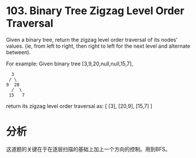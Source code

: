 # 103. Binary Tree Zigzag Level Order Traversal
Given a binary tree, return the zigzag level order traversal of its nodes' values. (ie, from left to right, then right to left for the next level and alternate between).

For example:
Given binary tree [3,9,20,null,null,15,7],

      3
     / \
    9  20
      /  \
     15   7
return its zigzag level order traversal as:
[
  [3],
  [20,9],
  [15,7]
]

# 分析
这道题的关键在于在逐层扫描的基础上加上一个方向的控制。用到BFS。
